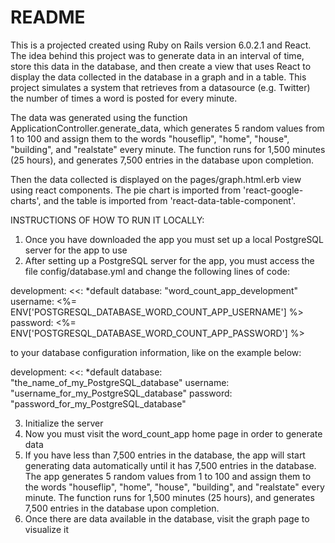 # README

This is a projected created using Ruby on Rails version 6.0.2.1 and React.
The idea behind this project was to generate data in an interval of time, store this data in the database, and then create a view that uses React to display the data collected in the database in a graph and in a table.
This project simulates a system that retrieves from a datasource (e.g. Twitter) the number of times a word is posted for every minute.

The data was generated using the function ApplicationController.generate_data, which generates 5 random values from 1 to 100 and assign them to the words "houseflip", "home", "house", "building", and "realstate" every minute.
The function runs for 1,500 minutes (25 hours), and generates 7,500 entries in the database upon completion.

Then the data collected is displayed on the pages/graph.html.erb view using react components.
The pie chart is imported from 'react-google-charts', and the table is imported from 'react-data-table-component'.

INSTRUCTIONS OF HOW TO RUN IT LOCALLY:
1. Once you have downloaded the app you must set up a local PostgreSQL server for the app to use
2. After setting up a PostgreSQL server for the app, you must access the file config/database.yml and change the following lines of code:

development:
  <<: *default
  database: "word_count_app_development"
  username: <%= ENV['POSTGRESQL_DATABASE_WORD_COUNT_APP_USERNAME'] %>
  password: <%= ENV['POSTGRESQL_DATABASE_WORD_COUNT_APP_PASSWORD'] %>

to your database configuration information, like on the example below:

development:
  <<: *default
  database: "the_name_of_my_PostgreSQL_database"
  username: "username_for_my_PostgreSQL_database"
  password: "password_for_my_PostgreSQL_database"

3. Initialize the server
4. Now you must visit the word_count_app home page in order to generate data
5. If you have less than 7,500 entries in the database, the app will start generating data automatically until it has 7,500 entries in the database.
The app generates 5 random values from 1 to 100 and assign them to the words "houseflip", "home", "house", "building", and "realstate" every minute.
The function runs for 1,500 minutes (25 hours), and generates 7,500 entries in the database upon completion.
6. Once there are data available in the database, visit the graph page to visualize it